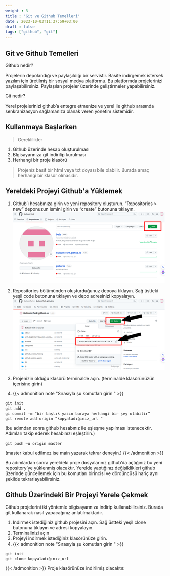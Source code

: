 ```yaml
---
weight : 3
title : 'Git ve Github Temelleri'
date : 2023-10-03T11:37:59+03:00
draft : false
tags: ["github", "git"]
---
```


## Git ve Github Temelleri

Github nedir?
 
 Projelerin depolandığı ve paylaşıldığı bir servistir. Basite indirgemek istersek yazılım için üretilmiş bir sosyal medya platformu.
 Bu platformda projelerinizi paylaşabilirsiniz. Paylaşılan projeler üzerinde geliştirmeler yapabilirsiniz. 
<!--more-->
Git nedir?
 
 Yerel projelerinizi github’a entegre etmenize ve yerel ile github arasında senkranizasyon sağlamanıza olanak veren yönetim sistemidir. 


## Kullanmaya Başlarken
> Gereklilikler
1. Github üzerinde hesap oluşturulması
2.	Blgisayarınıza git indirilip kurulması
3.	Herhangi bir proje klasörü

> Projeniz basit bir html veya txt doyası bile olabilir. Burada amaç herhangi bir klasör olmasıdır. 

## Yereldeki Projeyi Github'a Yüklemek 

1.	Github’ı hesabınıza girin ve yeni repository oluşturun. “Repositories > new” deponuzun ismini girin ve “create” butonuna tıklayın. 
![New repository](https://raw.githubusercontent.com/Gulsum-Turk/pictures/main/post3/new%20repositories.png)
2.	Repositories bölümünden oluşturduğunuz depoya tıklayın. Sağ üstteki yeşil code butonuna tıklayın ve depo adresinizi kopyalayın.
![Code and Clone](https://raw.githubusercontent.com/Gulsum-Turk/pictures/main/post3/clone.png)
3.	Projenizin olduğu klasörü terminalde açın. (terminalde klasörünüzün içerisine girin) 


4. {{< admonition note "Sırasıyla şu komutları girin " >}}

```
git init
git add .
gi commit –m “bir başlık yazın buraya herhangi bir şey olabilir”
git remote add origin “kopyaladığınız_url “
```
(bu adımdan sonra github hesabınız ile eşleşme yapılması istenecektir. Adımları takip ederek hesabınızı eşleştirin.)
```
git push –u origin master
```
(master kabul edilmez ise main yazarak tekrar deneyin.)
{{< /admonition >}}

Bu adımlardan sonra yereldeki proje dosyalarınız github’da açtığınız bu yeni repository’ye yüklenmiş olacaktır. Yerelde yaptığınız değişiklikleri github üzerinde güncellemek için bu komutları birincisi ve dördüncüsü hariç aynı şekilde tekrarlayabilirsiniz. 

## Github Üzerindeki Bir Projeyi Yerele Çekmek 

Github projelerini iki yöntemle bilgisayarınıza indirip kullanabilirsiniz. Burada git kullanarak nasıl yapacağınız anlatılmaktadır.
1.	Indirmek istediğiniz github projesini açın. Sağ üstteki yeşil clone butonuna tıklayın ve adresi kopyalayın. 
1.	Terminalinizi açın 
2.	Projeyi indirmek istediğiniz klasörünüze girin.
3.	{{< admonition note "Sırasıyla şu komutları girin " >}}
```
git init
git clone kopyaladığınız_url
```
{{< /admonition >}}
Proje klasörünüze indirilmiş olacaktır. 

